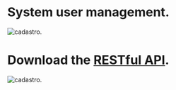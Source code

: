 
# System user management.

![cadastro](https://i.ibb.co/tqVdHWV/Cadastro-de-usuarios.jpg).

# Download the [**RESTful API**](https://github.com/caiojaime/RESTful-API).

![cadastro](https://i.ibb.co/Hqq7T3P/Arquitetura-RESTful.png).
